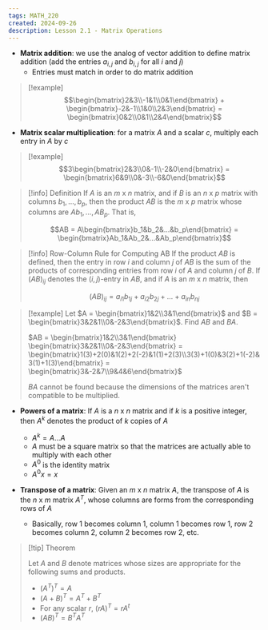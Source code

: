 ```yaml
---
tags: MATH_220
created: 2024-09-26
description: Lesson 2.1 - Matrix Operations
---
```


- **Matrix addition**: we use the analog of vector addition to define matrix addition (add the entries $a_{i,j}$ and $b_{i, j}$ for all $i$ and $j$)
	- Entries must match in order to do matrix addition

> [!example]
> $$\begin{bmatrix}2&3\\-1&1\\0&1\end{bmatrix} + \begin{bmatrix}-2&-1\\1&0\\2&3\end{bmatrix} = \begin{bmatrix}0&2\\0&1\\2&4\end{bmatrix}$$

- **Matrix scalar multiplication**: for a matrix $A$ and a scalar $c$, multiply each entry in $A$ by $c$

> [!example]
> $$3\begin{bmatrix}2&3\\0&-1\\-2&0\end{bmatrix} = \begin{bmatrix}6&9\\0&-3\\-6&0\end{bmatrix}$$

> [!info] Definition
> If $A$ is an $m$ x $n$ matrix, and if $B$ is an $n$ x $p$ matrix with columns $b_1,...,b_p$, then the product $AB$ is the $m$ x $p$ matrix whose columns are $Ab_1,...,AB_p$. That is,
> 
> $$AB = A\begin{bmatrix}b_1&b_2&...&b_p\end{bmatrix} = \begin{bmatrix}Ab_1&Ab_2&...&Ab_p\end{bmatrix}$$

> [!info] Row-Column Rule for Computing AB
> If the product $AB$ is defined, then the entry in row $i$ and column $j$ of $AB$ is the sum of the products of corresponding entries from row $i$ of $A$ and column $j$ of $B$. If $(AB)_{ij}$ denotes the $(i, j)$-entry in $AB$, and if $A$ is an $m$ x $n$ matrix, then
> 
> $$(AB)_{ij} = a_{i1}b_{1j} + a_{i2}b_{2j} + ... + a_{in}b_{nj}$$

> [!example]
> Let $A = \begin{bmatrix}1&2\\3&1\end{bmatrix}$ and $B = \begin{bmatrix}3&2&1\\0&-2&3\end{bmatrix}$. Find $AB$ and $BA$.
> 
> $AB = \begin{bmatrix}1&2\\3&1\end{bmatrix} \begin{bmatrix}3&2&1\\0&-2&3\end{bmatrix} = \begin{bmatrix}1(3)+2(0)&1(2)+2(-2)&1(1)+2(3)\\3(3)+1(0)&3(2)+1(-2)&3(1)+1(3)\end{bmatrix} = \begin{bmatrix}3&-2&7\\9&4&6\end{bmatrix}$
> 
> $BA$ cannot be found because the dimensions of the matrices aren't compatible to be multiplied.

- **Powers of a matrix**: If $A$ is a $n$ x $n$ matrix and if $k$ is a positive integer, then $A^k$ denotes the product of $k$ copies of $A$
	- $A^k = A...A$
	- $A$ must be a square matrix so that the matrices are actually able to multiply with each other
	- $A^0$ is the identity matrix
	- $A^0x = x$

- **Transpose of a matrix**: Given an $m$ x $n$ matrix $A$, the transpose of $A$ is the $n$ x $m$ matrix $A^T$, whose columns are forms from the corresponding rows of $A$
	- Basically, row 1 becomes column 1, column 1 becomes row 1, row 2 becomes column 2, column 2 becomes row 2, etc.

> [!tip] Theorem
> 
> Let $A$ and $B$ denote matrices whose sizes are appropriate for the following sums and products.
> - $(A^T)^T = A$
> - $(A + B)^T = A^T + B^T$
> - For any scalar $r$, $(rA)^T = rA^t$
> - $(AB)^T = B^T A^T$